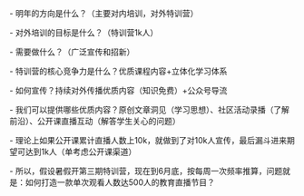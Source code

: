 \- 明年的方向是什么？（主要对内培训，对外特训营）

\- 对外培训的目标是什么？（特训营1k人）

\- 需要做什么？（广泛宣传和招新）

\- 特训营的核心竞争力是什么？优质课程内容+立体化学习体系

\- 如何宣传？持续对外传播优质内容（知识免费）+公众号导流

\- 我们可以提供哪些优质内容？原创文章洞见（学习思想）、社区活动录播（了解前沿）、公开课直播互动（解答学生关心的问题）

\- 理论上如果公开课累计直播人数上10k，就做到了对10k人宣传，最后漏斗进来期望可达到1k人（单考虑公开课渠道）

\- 所以，假设暑假开第三期特训营，现在到6月底，按每周一次频率推算，问题就是：如何打造一款单次观看人数达500人的教育直播节目？